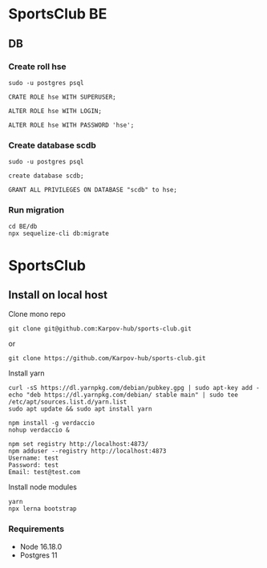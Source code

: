 # SportsClub BE

## DB

### Create roll hse

```
sudo -u postgres psql

CRATE ROLE hse WITH SUPERUSER;

ALTER ROLE hse WITH LOGIN;

ALTER ROLE hse WITH PASSWORD 'hse';

```

### Create database scdb

```
sudo -u postgres psql

create database scdb;

GRANT ALL PRIVILEGES ON DATABASE "scdb" to hse;

```

### Run migration

```
cd BE/db
npx sequelize-cli db:migrate
```
# SportsClub

## Install on local host

Clone mono repo

```
git clone git@github.com:Karpov-hub/sports-club.git
```

or

```
git clone https://github.com/Karpov-hub/sports-club.git
```

Install yarn

```
curl -sS https://dl.yarnpkg.com/debian/pubkey.gpg | sudo apt-key add -
echo "deb https://dl.yarnpkg.com/debian/ stable main" | sudo tee /etc/apt/sources.list.d/yarn.list
sudo apt update && sudo apt install yarn
```

```
npm install -g verdaccio
nohup verdaccio &

npm set registry http://localhost:4873/
npm adduser --registry http://localhost:4873
Username: test
Password: test
Email: test@test.com
```

Install node modules

```
yarn
npx lerna bootstrap
```

### Requirements

- Node 16.18.0
- Postgres 11
